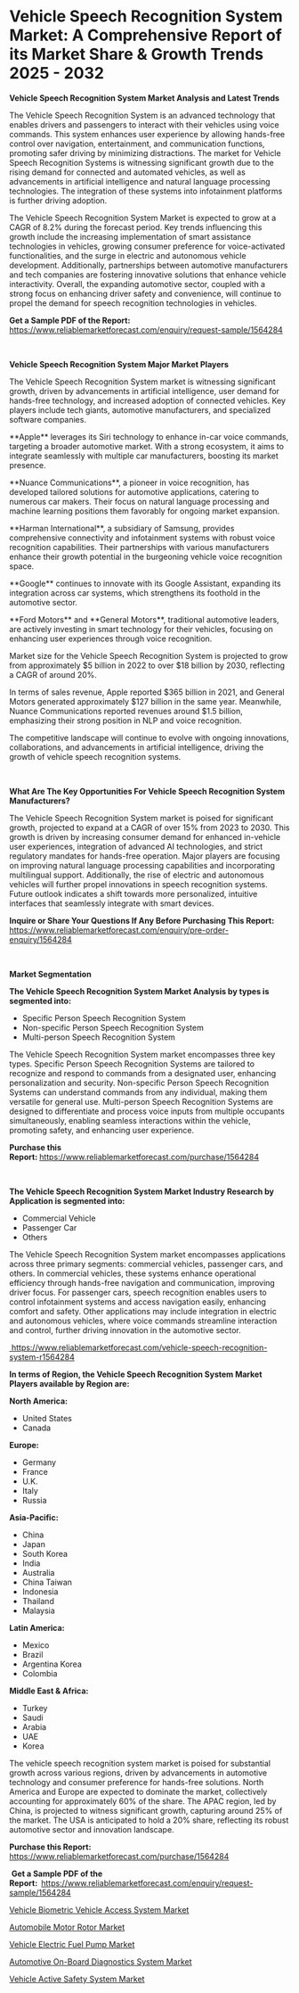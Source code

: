 <p><h1>Vehicle Speech Recognition System Market: A Comprehensive Report of its Market Share & Growth Trends 2025 - 2032</h1></p><p><strong>Vehicle Speech Recognition System Market Analysis and Latest Trends</strong></p>
<p><p>The Vehicle Speech Recognition System is an advanced technology that enables drivers and passengers to interact with their vehicles using voice commands. This system enhances user experience by allowing hands-free control over navigation, entertainment, and communication functions, promoting safer driving by minimizing distractions. The market for Vehicle Speech Recognition Systems is witnessing significant growth due to the rising demand for connected and automated vehicles, as well as advancements in artificial intelligence and natural language processing technologies. The integration of these systems into infotainment platforms is further driving adoption.</p><p>The Vehicle Speech Recognition System Market is expected to grow at a CAGR of 8.2% during the forecast period. Key trends influencing this growth include the increasing implementation of smart assistance technologies in vehicles, growing consumer preference for voice-activated functionalities, and the surge in electric and autonomous vehicle development. Additionally, partnerships between automotive manufacturers and tech companies are fostering innovative solutions that enhance vehicle interactivity. Overall, the expanding automotive sector, coupled with a strong focus on enhancing driver safety and convenience, will continue to propel the demand for speech recognition technologies in vehicles.</p></p>
<p><strong>Get a Sample PDF of the Report:&nbsp;</strong> <a href="https://www.reliablemarketforecast.com/enquiry/request-sample/1564284?utm_campaign=1169&utm_medium=2&utm_source=Github&utm_content=ia&utm_term=30032025&utm_id=vehicle-speech-recognition-system">https://www.reliablemarketforecast.com/enquiry/request-sample/1564284</a></p>
<p>&nbsp;</p>
<p><strong>Vehicle Speech Recognition System Major Market Players</strong></p>
<p><p>The Vehicle Speech Recognition System market is witnessing significant growth, driven by advancements in artificial intelligence, user demand for hands-free technology, and increased adoption of connected vehicles. Key players include tech giants, automotive manufacturers, and specialized software companies.</p><p>**Apple** leverages its Siri technology to enhance in-car voice commands, targeting a broader automotive market. With a strong ecosystem, it aims to integrate seamlessly with multiple car manufacturers, boosting its market presence.</p><p>**Nuance Communications**, a pioneer in voice recognition, has developed tailored solutions for automotive applications, catering to numerous car makers. Their focus on natural language processing and machine learning positions them favorably for ongoing market expansion.</p><p>**Harman International**, a subsidiary of Samsung, provides comprehensive connectivity and infotainment systems with robust voice recognition capabilities. Their partnerships with various manufacturers enhance their growth potential in the burgeoning vehicle voice recognition space.</p><p>**Google** continues to innovate with its Google Assistant, expanding its integration across car systems, which strengthens its foothold in the automotive sector.</p><p>**Ford Motors** and **General Motors**, traditional automotive leaders, are actively investing in smart technology for their vehicles, focusing on enhancing user experiences through voice recognition.</p><p>Market size for the Vehicle Speech Recognition System is projected to grow from approximately $5 billion in 2022 to over $18 billion by 2030, reflecting a CAGR of around 20%. </p><p>In terms of sales revenue, Apple reported $365 billion in 2021, and General Motors generated approximately $127 billion in the same year. Meanwhile, Nuance Communications reported revenues around $1.5 billion, emphasizing their strong position in NLP and voice recognition.</p><p>The competitive landscape will continue to evolve with ongoing innovations, collaborations, and advancements in artificial intelligence, driving the growth of vehicle speech recognition systems.</p></p>
<p>&nbsp;</p>
<p><strong>What Are The Key Opportunities For Vehicle Speech Recognition System Manufacturers?</strong></p>
<p><p>The Vehicle Speech Recognition System market is poised for significant growth, projected to expand at a CAGR of over 15% from 2023 to 2030. This growth is driven by increasing consumer demand for enhanced in-vehicle user experiences, integration of advanced AI technologies, and strict regulatory mandates for hands-free operation. Major players are focusing on improving natural language processing capabilities and incorporating multilingual support. Additionally, the rise of electric and autonomous vehicles will further propel innovations in speech recognition systems. Future outlook indicates a shift towards more personalized, intuitive interfaces that seamlessly integrate with smart devices.</p></p>
<p><strong>Inquire or Share Your Questions If Any Before Purchasing This Report:</strong> <a href="https://www.reliablemarketforecast.com/enquiry/pre-order-enquiry/1564284?utm_campaign=1169&utm_medium=2&utm_source=Github&utm_content=ia&utm_term=30032025&utm_id=vehicle-speech-recognition-system">https://www.reliablemarketforecast.com/enquiry/pre-order-enquiry/1564284</a></p>
<p>&nbsp;</p>
<p><strong>Market Segmentation</strong></p>
<p><strong>The Vehicle Speech Recognition System Market Analysis by types is segmented into:</strong></p>
<p><ul><li>Specific Person Speech Recognition System</li><li>Non-specific Person Speech Recognition System</li><li>Multi-person Speech Recognition System</li></ul></p>
<p><p>The Vehicle Speech Recognition System market encompasses three key types. Specific Person Speech Recognition Systems are tailored to recognize and respond to commands from a designated user, enhancing personalization and security. Non-specific Person Speech Recognition Systems can understand commands from any individual, making them versatile for general use. Multi-person Speech Recognition Systems are designed to differentiate and process voice inputs from multiple occupants simultaneously, enabling seamless interactions within the vehicle, promoting safety, and enhancing user experience.</p></p>
<p><strong>Purchase this Report:&nbsp;</strong><a href="https://www.reliablemarketforecast.com/purchase/1564284?utm_campaign=1169&utm_medium=2&utm_source=Github&utm_content=ia&utm_term=30032025&utm_id=vehicle-speech-recognition-system">https://www.reliablemarketforecast.com/purchase/1564284</a></p>
<p>&nbsp;</p>
<p><strong>The Vehicle Speech Recognition System Market Industry Research by Application is segmented into:</strong></p>
<p><ul><li>Commercial Vehicle</li><li>Passenger Car</li><li>Others</li></ul></p>
<p><p>The Vehicle Speech Recognition System market encompasses applications across three primary segments: commercial vehicles, passenger cars, and others. In commercial vehicles, these systems enhance operational efficiency through hands-free navigation and communication, improving driver focus. For passenger cars, speech recognition enables users to control infotainment systems and access navigation easily, enhancing comfort and safety. Other applications may include integration in electric and autonomous vehicles, where voice commands streamline interaction and control, further driving innovation in the automotive sector.</p></p>
<p><a href="https://www.reliablemarketforecast.com/vehicle-speech-recognition-system-r1564284?utm_campaign=1169&utm_medium=2&utm_source=Github&utm_content=ia&utm_term=30032025&utm_id=vehicle-speech-recognition-system">&nbsp;https://www.reliablemarketforecast.com/vehicle-speech-recognition-system-r1564284</a></p>
<p><strong>In terms of Region, the Vehicle Speech Recognition System Market Players available by Region are:</strong></p>
<p>
    <p> <strong> North America: </strong>
        <ul>
            <li>United States</li>
            <li>Canada</li>
        </ul>
        </p> 
    <p> <strong> Europe: </strong>
        <ul>
            <li>Germany</li>
            <li>France</li>
            <li>U.K.</li>
            <li>Italy</li>
            <li>Russia</li>
        </ul>
        </p> 
    <p> <strong> Asia-Pacific: </strong>
        <ul>
            <li>China</li>
            <li>Japan</li>
            <li>South Korea</li>
            <li>India</li>
            <li>Australia</li>
            <li>China Taiwan</li>
            <li>Indonesia</li>
            <li>Thailand</li>
            <li>Malaysia</li>
        </ul>
        </p> 
    <p> <strong> Latin America: </strong>
        <ul>
            <li>Mexico</li>
            <li>Brazil</li>
            <li>Argentina Korea</li>
            <li>Colombia</li>
        </ul>
        </p> 
    <p> <strong> Middle East & Africa: </strong>
        <ul>
            <li>Turkey</li>
            <li>Saudi</li>
            <li>Arabia</li>
            <li>UAE</li>
            <li>Korea</li>
        </ul>
    </p>
    </p>
<p><p>The vehicle speech recognition system market is poised for substantial growth across various regions, driven by advancements in automotive technology and consumer preference for hands-free solutions. North America and Europe are expected to dominate the market, collectively accounting for approximately 60% of the share. The APAC region, led by China, is projected to witness significant growth, capturing around 25% of the market. The USA is anticipated to hold a 20% share, reflecting its robust automotive sector and innovation landscape.</p></p>
<p><strong>Purchase this Report: </strong><a href="https://www.reliablemarketforecast.com/purchase/1564284?utm_campaign=1169&utm_medium=2&utm_source=Github&utm_content=ia&utm_term=30032025&utm_id=vehicle-speech-recognition-system">https://www.reliablemarketforecast.com/purchase/1564284</a></p>
<p>&nbsp;<strong>Get a Sample PDF of the Report:&nbsp;&nbsp;</strong><a href="https://www.reliablemarketforecast.com/enquiry/request-sample/1564284?utm_campaign=1169&utm_medium=2&utm_source=Github&utm_content=ia&utm_term=30032025&utm_id=vehicle-speech-recognition-system">https://www.reliablemarketforecast.com/enquiry/request-sample/1564284</a></p>
<p><strong></strong></p>
<p><p><a href="https://github.com/enieyfabius/Market-Research-Report-List-1/blob/main/vehicle-biometric-vehicle-access-system-market.md?utm_campaign=1169&utm_medium=2&utm_source=Github&utm_content=ia&utm_term=30032025&utm_id=vehicle-speech-recognition-system">Vehicle Biometric Vehicle Access System Market</a></p><p><a href="https://github.com/lontohhikma/Market-Research-Report-List-1/blob/main/automobile-motor-rotor-market.md?utm_campaign=1169&utm_medium=2&utm_source=Github&utm_content=ia&utm_term=30032025&utm_id=vehicle-speech-recognition-system">Automobile Motor Rotor Market</a></p><p><a href="https://github.com/milievkulov/Market-Research-Report-List-1/blob/main/vehicle-electric-fuel-pump-market.md?utm_campaign=1169&utm_medium=2&utm_source=Github&utm_content=ia&utm_term=30032025&utm_id=vehicle-speech-recognition-system">Vehicle Electric Fuel Pump Market</a></p><p><a href="https://github.com/steegeneat/Market-Research-Report-List-1/blob/main/automotive-on-board-diagnostics-system-market.md?utm_campaign=1169&utm_medium=2&utm_source=Github&utm_content=ia&utm_term=30032025&utm_id=vehicle-speech-recognition-system">Automotive On-Board Diagnostics System Market</a></p><p><a href="https://github.com/payareganiou/Market-Research-Report-List-1/blob/main/vehicle-active-safety-system-market.md?utm_campaign=1169&utm_medium=2&utm_source=Github&utm_content=ia&utm_term=30032025&utm_id=vehicle-speech-recognition-system">Vehicle Active Safety System Market</a></p></p>